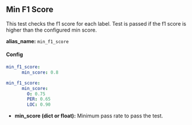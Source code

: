 
<div class="h3-box" markdown="1">

## Min F1 Score

This test checks the f1 score for each label. Test is passed if the f1 score is higher than the configured min score.

**alias_name:** `min_f1_score`

</div><div class="h3-box" markdown="1">

#### Config
```yaml
min_f1_score:
      min_score: 0.8
```
```yaml
min_f1_score:
      min_score:
        O: 0.75
        PER: 0.65
        LOC: 0.90
```
- **min_score (dict or float):** Minimum pass rate to pass the test.

<!-- #### Examples -->

</div>